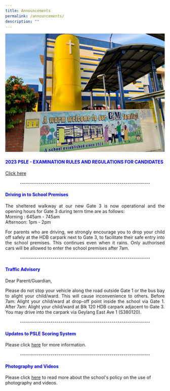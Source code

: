 ```yaml
---
title: Announcements
permalink: /announcements/
description: ""
---
```

![](/images/WhatsApp%20Image%202021-08-07%20at%20%206.jpeg)



<h4 style="color:blue;">2023 PSLE - EXAMINATION RULES AND REGULATIONS FOR CANDIDATES</h4>


[Click here](https://www.seab.gov.sg/docs/default-source/national-examinations/psle/psle_instructions_for_candidates.pdf)
<br>
<p style="text-align: center;">----------------------------------------------------------------<br></p>

<h4 style="color:blue;">Driving in to School Premises</h4>

<p style="text-align: justify;">The sheltered walkway at our new Gate 3 is now operational and the opening hours for Gate 3 during term time are as follows:<br>
Morning : 645am - 745am <br>
Afternoon: 1pm - 2pm <br>

</p><p style="text-align: justify;">For parents who are driving, we strongly encourage you to drop your child off safely at the HDB carpark next to Gate 3, to facilitate their safe entry into the school premises. This continues even when it rains. Only authorised cars will be allowed to enter the school premises after 7am.<br>

</p><p style="text-align: center;">----------------------------------------------------------------<br></p>

<h4 style="color:blue;">Traffic Advisory</h4>

Dear Parent/Guardian,<br>
<p style="text-align: justify;">Please do not stop your vehicle along the road outside Gate 1 or the bus bay to alight your child/ward. This will cause inconvenience to others. Before 7am: Alight your child/ward at drop-off point inside the school via Gate 1. After 7am: Alight your child/ward at Blk 120 HDB carpark adjacent to Gate 3. You may drive into the carpark via Geylang East Ave 1 (S380120).<br>

</p><p style="text-align: center;">----------------------------------------------------------------<br></p>

<h4 style="color:blue;">Updates to PSLE Scoring System</h4>

Please click [here](https://www.moe.gov.sg/microsites/psle-fsbb/psle/main.html) for more information. <br>
<p style="text-align: center;">----------------------------------------------------------------<br></p>

<h4 style="color:blue;">Photography and Videos</h4>


Please click [here](/about-us/school-policy/photography-and-videos/) to read more about the school's policy on the use of photography and videos.